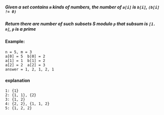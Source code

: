 ##### Given a set contains ```m``` kinds of numbers, the number of ```a[i]``` is ```b[i]```, ```(b[i] != 0)```
##### Return there are number of such subsets S modulo ```p``` that subsum is ```[1. n]```, ```p``` is a prime

#### Example:
```
n = 5, m = 3
a[0] = 5  b[0] = 2
a[1] = 1  b[1] = 2
a[2] = 2  a[2] = 3
answer = 1, 2, 1, 2, 1 
```

#### explanation
```
1: {1}
2: {1, 1}, {2}
3: {1, 2}
4: {2, 2}, {1, 1, 2}
5: {1, 2, 2}
```